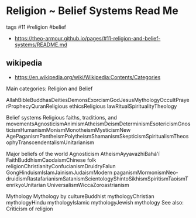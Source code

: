 # Religion ~ Belief Systems Read Me

tags #11 #religion #belief

* https://theo-armour.github.io/pages/#11-religion-and-belief-systems/README.md

## wikipedia

* https://en.wikipedia.org/wiki/Wikipedia:Contents/Categories

Main categories: Religion and Belief

AllahBibleBuddhasDeitiesDemonsExorcismGodJesusMythologyOccultPrayerProphecyQuranReligious ethicsReligious lawRitualSpiritualityTheology

Belief systems
Religious faiths, traditions, and movementsAgnosticismAnimismAtheismDeismDeterminismEsotericismGnosticismHumanismMonismMonotheismMysticismNew AgePaganismPantheismPolytheismShamanismSkepticismSpiritualismTheosophyTranscendentalismUnitarianism

Major beliefs of the world
Agnosticism
AtheismAyyavazhiBahá'í FaithBuddhismCaodaismChinese folk religionChristianityConfucianismDruidryFalun GongHinduismIslamJainismJudaismModern paganismMormonismNeo-druidismRastafarianismSatanismScientologyShintoSikhismSpiritismTaoismTenrikyoUnitarian UniversalismWiccaZoroastrianism

Mythology
Mythology by cultureBuddhist mythologyChristian mythologyHindu mythologyIslamic mythologyJewish mythology
See also: Criticism of religion
